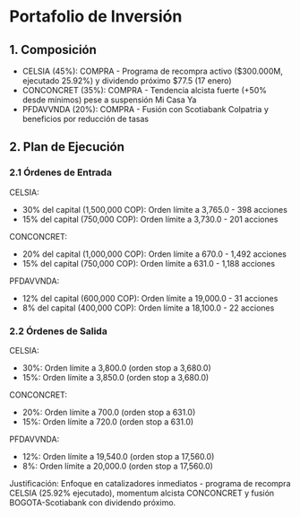 # Portafolio de Inversión

## 1. Composición

- CELSIA (45%): COMPRA - Programa de recompra activo ($300.000M, ejecutado 25.92%) y dividendo próximo $77.5 (17 enero)
- CONCONCRET (35%): COMPRA - Tendencia alcista fuerte (+50% desde mínimos) pese a suspensión Mi Casa Ya
- PFDAVVNDA (20%): COMPRA - Fusión con Scotiabank Colpatria y beneficios por reducción de tasas

## 2. Plan de Ejecución

### 2.1 Órdenes de Entrada

CELSIA:
- 30% del capital (1,500,000 COP): Orden límite a 3,765.0 - 398 acciones
- 15% del capital (750,000 COP): Orden límite a 3,730.0 - 201 acciones

CONCONCRET:
- 20% del capital (1,000,000 COP): Orden límite a 670.0 - 1,492 acciones
- 15% del capital (750,000 COP): Orden límite a 631.0 - 1,188 acciones

PFDAVVNDA:
- 12% del capital (600,000 COP): Orden límite a 19,000.0 - 31 acciones
- 8% del capital (400,000 COP): Orden límite a 18,100.0 - 22 acciones

### 2.2 Órdenes de Salida

CELSIA:
- 30%: Orden límite a 3,800.0 (orden stop a 3,680.0)
- 15%: Orden límite a 3,850.0 (orden stop a 3,680.0)

CONCONCRET:
- 20%: Orden límite a 700.0 (orden stop a 631.0)
- 15%: Orden límite a 720.0 (orden stop a 631.0)

PFDAVVNDA:
- 12%: Orden límite a 19,540.0 (orden stop a 17,560.0)
- 8%: Orden límite a 20,000.0 (orden stop a 17,560.0)

Justificación: Enfoque en catalizadores inmediatos - programa de recompra CELSIA (25.92% ejecutado), momentum alcista CONCONCRET y fusión BOGOTA-Scotiabank con dividendo próximo. 